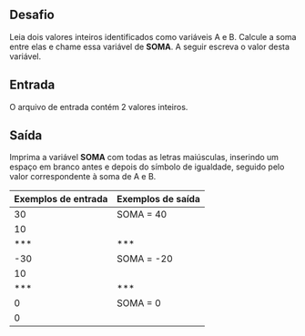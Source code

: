 ## Desafio
Leia dois valores inteiros identificados como variáveis A e B. Calcule a soma entre elas e chame essa variável de **SOMA**.
A seguir escreva o valor desta variável.

## Entrada
O arquivo de entrada contém 2 valores inteiros.

## Saída
Imprima a variável **SOMA** com todas as letras maiúsculas, inserindo um espaço em branco antes e depois do símbolo de igualdade, seguido pelo valor correspondente à soma de A e B.

Exemplos de entrada | Exemplos de saída
------------------- | -----------------
30                  | SOMA = 40
10                  |
***                 | ***
-30                 | SOMA = -20
10                  |
***                 | ***
0                   | SOMA = 0
0                   | 